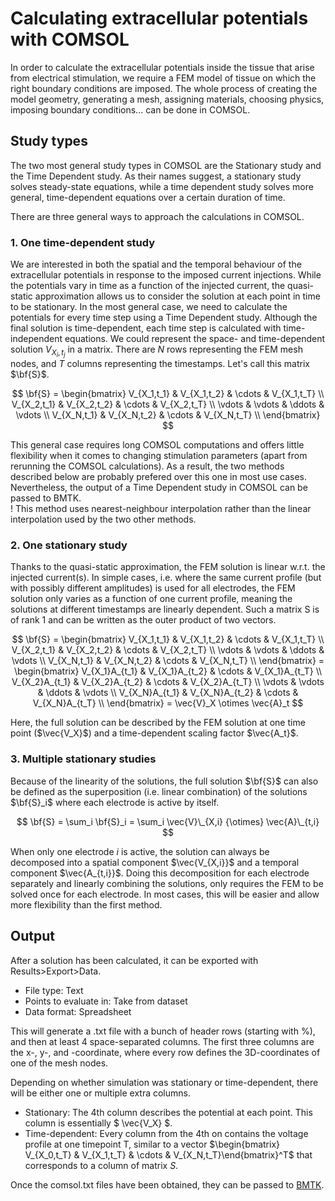 # Calculating extracellular potentials with COMSOL

In order to calculate the extracellular potentials inside the tissue that arise from electrical stimulation, we require a FEM model of tissue on which the right boundary conditions are imposed. The whole process of creating the model geometry, generating a mesh, assigning materials, choosing physics, imposing boundary conditions... can be done in COMSOL.


## Study types

The two most general study types in COMSOL are the Stationary study and the Time Dependent study. As their names suggest, a stationary study solves steady-state equations, while a time dependent study solves more general, time-dependent equations over a certain duration of time. 

There are three general ways to approach the calculations in COMSOL.


### 1. One time-dependent study

We are interested in both the spatial and the temporal behaviour of the extracellular potentials in response to the imposed current injections. While the potentials vary in time as a function of the injected current, the quasi-static approximation allows us to consider the solution at each point in time to be stationary. In the most general case, we need to calculate the potentials for every time step using a Time Dependent study. Although the final solution is time-dependent, each time step is calculated with time-independent equations. We could represent the space- and time-dependent solution $V_{X_i,t_j}$ in a matrix. There are $N$ rows representing the FEM mesh nodes, and $T$ columns representing the timestamps. Let's call this matrix $\bf{S}$.

$$ \bf{S} = 
\begin{bmatrix}
V_{X_1,t_1} & V_{X_1,t_2} & \cdots & V_{X_1,t_T} \\
V_{X_2,t_1} & V_{X_2,t_2} & \cdots & V_{X_2,t_T} \\
\vdots      & \vdots      & \ddots & \vdots          \\
V_{X_N,t_1} & V_{X_N,t_2} & \cdots & V_{X_N,t_T} \\
\end{bmatrix}
$$

This general case requires long COMSOL computations and offers little flexibility when it comes to changing stimulation parameters (apart from rerunning the COMSOL calculations). As a result, the two methods described below are probably prefered over this one in most use cases. Nevertheless, the output of a Time Dependent study in COMSOL can be passed to BMTK.  
! This method uses nearest-neighbour interpolation rather than the linear interpolation used by the two other methods.

### 2. One stationary study

Thanks to the quasi-static approximation, the FEM solution is linear w.r.t. the injected current(s).  In simple cases, i.e. where the same current profile (but with possibly different amplitudes) is used for all electrodes, the FEM solution only varies as a function of one current profile, meaning the solutions at different timestamps are linearly dependent. Such a matrix S is of rank 1 and can be written as the outer product of two vectors.

$$ \bf{S} = 
\begin{bmatrix}
V_{X_1,t_1} & V_{X_1,t_2} & \cdots & V_{X_1,t_T} \\
V_{X_2,t_1} & V_{X_2,t_2} & \cdots & V_{X_2,t_T} \\
\vdots      & \vdots      & \ddots & \vdots          \\
V_{X_N,t_1} & V_{X_N,t_2} & \cdots & V_{X_N,t_T} \\
\end{bmatrix}
= \begin{bmatrix}
V_{X_1}A_{t_1} & V_{X_1}A_{t_2} & \cdots & V_{X_1}A_{t_T} \\
V_{X_2}A_{t_1} & V_{X_2}A_{t_2} & \cdots & V_{X_2}A_{t_T} \\
\vdots      & \vdots      & \ddots & \vdots          \\
V_{X_N}A_{t_1} & V_{X_N}A_{t_2} & \cdots & V_{X_N}A_{t_T} \\
\end{bmatrix} 
= \vec{V}_X \otimes \vec{A}_t
$$

Here, the full solution can be described by the FEM solution at one time point ($\vec{V_X}$) and a time-dependent scaling factor $\vec{A_t}$.


### 3. Multiple stationary studies

Because of the linearity of the solutions, the full solution $\bf{S}$ can also be defined as the superposition (i.e. linear combination) of the solutions $\bf{S}_i$ where each electrode is active by itself.

$$ \bf{S} = \sum_i \bf{S}_i = \sum_i \vec{V}\_{X,i} {\otimes} \vec{A}\_{t,i} $$

When only one electrode *i* is active, the solution can always be decomposed into a spatial component $\vec{V_{X,i}}$ and a temporal component $\vec{A_{t,i}}$. Doing this decomposition for each electrode separately and linearly combining the solutions, only requires the FEM to be solved once for each electrode. In most cases, this will be easier and allow more flexibility than the first method.








## Output

After a solution has been calculated, it can be exported with Results>Export>Data.

- File type: Text
- Points to evaluate in: Take from dataset
- Data format: Spreadsheet

This will generate a .txt file with a bunch of header rows (starting with %), and then at least 4 space-separated columns. The first three columns are the x-, y-, and -coordinate, where every row defines the 3D-coordinates of one of the mesh nodes.

Depending on whether simulation was stationary or time-dependent, there will be either one or multiple extra columns.
- Stationary: The 4th column describes the potential at each point. This column is essentially $ \vec{V_X} $.
- Time-dependent: Every column from the 4th on contains the voltage profile at one timepoint T, similar to a vector $\begin{bmatrix} V_{X_0,t_T} & V_{X_1,t_T} & \cdots & V_{X_N,t_T}\end{bmatrix}^T$ that corresponds to a column of matrix $S$.

Once the comsol.txt files have been obtained, they can be passed to [BMTK](../README.md#simulation-parameters).
